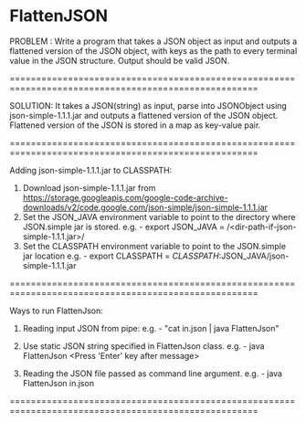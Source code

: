 # FlattenJSON
PROBLEM : Write a program that takes a JSON object as input and outputs a flattened version of the JSON object, with keys as the path to every terminal value in the JSON structure. Output should be valid JSON.

=====================================================================================================

SOLUTION:
It takes a JSON(string) as input, parse into JSONObject using json-simple-1.1.1.jar and outputs a flattened version of the JSON object.
Flattened version of the JSON is stored in a map as key-value pair.

=====================================================================================================

 Adding json-simple-1.1.1.jar to CLASSPATH:
 1. Download json-simple-1.1.1.jar from 
 https://storage.googleapis.com/google-code-archive-downloads/v2/code.google.com/json-simple/json-simple-1.1.1.jar
 2. Set the JSON_JAVA environment variable to point to the directory where JSON.simple jar is stored.
    e.g. - export JSON_JAVA = /<dir-path-if-json-simple-1.1.1.jar>/
 3. Set the CLASSPATH environment variable to point to the JSON.simple jar location
    e.g. - export CLASSPATH = $CLASSPATH:$JSON_JAVA/json-simple-1.1.1.jar
    
 =====================================================================================================
  
 Ways to run FlattenJson:
 1. Reading input JSON from pipe:
    e.g. - "cat in.json | java FlattenJson"
    
 2. Use static JSON string specified in FlattenJson class.
    e.g. - java FlattenJson
           <Press 'Enter' key after message> 
           
 3. Reading the JSON file passed as command line argument.
    e.g. - java FlattenJson in.json
    
 ===================================================================================================== 

